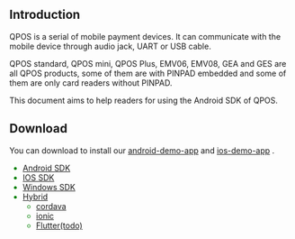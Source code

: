 ## Introduction

QPOS is a serial of mobile payment devices. It can communicate with the mobile device through audio jack, UART or USB cable. 

QPOS standard, QPOS mini, QPOS Plus, EMV06, EMV08, GEA and GES are all QPOS products, some of them are with PINPAD embedded and some of them are only card readers without PINPAD.

This document aims to help readers for using the Android SDK of QPOS.

## Download
You can download to install our [android-demo-app][android-app]
 and [ios-demo-app][ios-app] .

[android-app]: https://fir.im/AndroidDemo
[ios-app]: https://fir.im/iOSDemo


<div style='color: green'>

*  [Android SDK](https://gitlab.com/dspread/android) 
*  [IOS SDK](https://gitlab.com/dspread/ios)
*  [Windows SDK](https://gitlab.com/dspread/windows)
*  [Hybrid](url)
    * [cordava](https://gitlab.com/dspread/cordova-plugin)
    * [ionic](https://gitlab.com/dspread/ionic-demo)
    * [Flutter(todo)](url)
    
</div>

